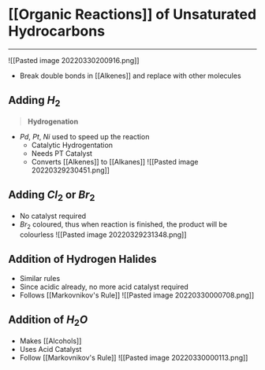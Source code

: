 # [[Organic Reactions]] of Unsaturated Hydrocarbons
---
![[Pasted image 20220330200916.png]]
- Break double bonds in [[Alkenes]] and replace with other molecules
## Adding $H_2$
> **Hydrogenation**
- $Pd$, $Pt$, $Ni$ used to speed up the reaction
	- Catalytic Hydrogentation
	- Needs PT Catalyst
	- Converts [[Alkenes]] to [[Alkanes]]
![[Pasted image 20220329230451.png]]
## Adding $Cl_2$ or $Br_2$
- No catalyst required
- $Br_2$ coloured, thus when reaction is finished, the product will be colourless
![[Pasted image 20220329231348.png]]
## Addition of Hydrogen Halides
- Similar rules
- Since acidic already, no more acid catalyst required
- Follows [[Markovnikov's Rule]]
![[Pasted image 20220330000708.png]]
## Addition of $H_2O$
- Makes [[Alcohols]]
- Uses Acid Catalyst
- Follow [[Markovnikov's Rule]]
![[Pasted image 20220330000113.png]]